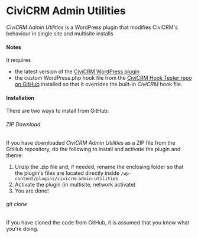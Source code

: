 CiviCRM Admin Utilities
=======================

*CiviCRM Admin Utilities* is a WordPress plugin that modifies CiviCRM's behaviour in single site and multisite installs

#### Notes ####

It requires 

* the latest version of the [CiviCRM WordPress plugin](https://github.com/civicrm/civicrm-wordpress) 
* the custom WordPress.php hook file from the [CiviCRM Hook Tester repo on GitHub](https://github.com/christianwach/civicrm-wp-hook-tester) installed so that it overrides the built-in *CiviCRM* hook file. 

#### Installation ####

There are two ways to install from GitHub:

###### ZIP Download ######

If you have downloaded *CiviCRM Admin Utilities* as a ZIP file from the GitHub repository, do the following to install and activate the plugin and theme:

1. Unzip the .zip file and, if needed, rename the enclosing folder so that the plugin's files are located directly inside `/wp-content/plugins/civicrm-admin-utilities`
2. Activate the plugin (in multisite, network activate)
3. You are done!


###### git clone ######

If you have cloned the code from GitHub, it is assumed that you know what you're doing.
